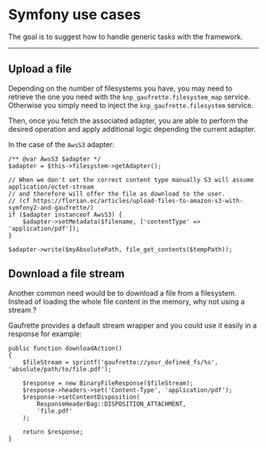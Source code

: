 # Symfony use cases

The goal is to suggest how to handle generic tasks with the framework.

----------

## Upload a file

Depending on the number of filesystems you have, you may need to retrieve the one you need with the `knp_gaufrette.filesystem_map` service.
Otherwise you simply need to inject the `knp_gaufrette.filesystem` service.

Then, once you fetch the associated adapter, you are able to perform the desired operation and apply additional logic depending the current adapter.

In the case of the `AwsS3` adapter:

```
/** @var AwsS3 $adapter */
$adapter = $this->filesystem->getAdapter();

// When we don't set the correct content type manually S3 will assume application/octet-stream
// and therefore will offer the file as download to the user.
// (cf https://florian.ec/articles/upload-files-to-amazon-s3-with-symfony2-and-gaufrette/)
if ($adapter instanceof AwsS3) {
    $adapter->setMetadata($filename, ['contentType' => 'application/pdf']);
}

$adapter->write($myAbsolutePath, file_get_contents($tempPath));
```

## Download a file stream

Another common need would be to download a file from a filesystem. Instead of loading the whole file content in the memory, why not using a stream ?

Gaufrette provides a default stream wrapper and you could use it easily in a response for example:

```
public function downloadAction()
{
    $fileStream = sprintf('gaufrette://your_defined_fs/%s', 'absolute/path/to/file.pdf');

    $response = new BinaryFileResponse($fileStream);
    $response->headers->set('Content-Type', 'application/pdf');
    $response->setContentDisposition(
        ResponseHeaderBag::DISPOSITION_ATTACHMENT,
        'file.pdf'
    );

    return $response;
}
```
